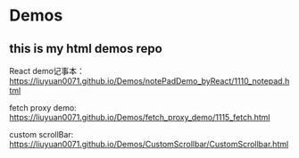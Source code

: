 # Demos
## this is my html demos repo 
React demo记事本： https://liuyuan0071.github.io/Demos/notePadDemo_byReact/1110_notepad.html

fetch proxy demo: https://liuyuan0071.github.io/Demos/fetch_proxy_demo/1115_fetch.html

custom scrollBar: https://liuyuan0071.github.io/Demos/CustomScrollbar/CustomScrollbar.html
